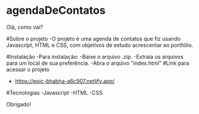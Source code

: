 # agendaDeContatos
Olá, como vai?

#Sobre o projeto 
-O projeto é uma agenda de contatos que fiz usando Javascript, HTML e CSS, com objetivos de estudo acrescentar ao portfólio.

#Instalação
  -Para instalação: -Baixe o arquivo .zip.
  -Extraia os arquivos para um local de sua preferência. 
  -Abra o arquivo "index.html"
#Link para acessar o projeto
- https://epic-bhabha-a6c907.netlify.app/

#Tecnologias
-Javascript -HTML -CSS

Obrigado!
